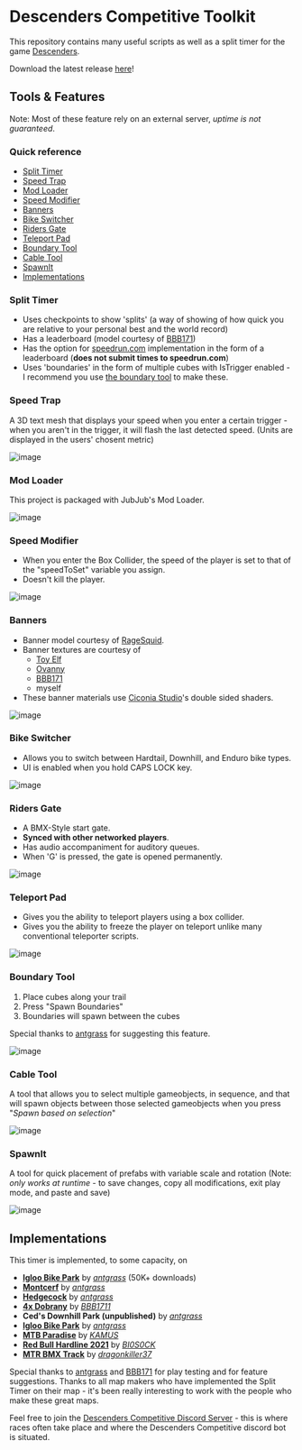 # Descenders Competitive Toolkit

This repository contains many useful scripts as well as a split timer for the game [Descenders](https://store.steampowered.com/app/681280/Descenders/).

Download the latest release [here](https://github.com/nohumanman/descenders-split-timer/releases/tag/main-release)!


## Tools & Features
Note: Most of these feature rely on an external server, *uptime is not guaranteed*.

### Quick reference
- [Split Timer](#split-timer)
- [Speed Trap](#speed-trap)
- [Mod Loader](#mod-loader)
- [Speed Modifier](#speed-modifier)
- [Banners](#banners)
- [Bike Switcher](#bike-switcher)
- [Riders Gate](#riders-gate)
- [Teleport Pad](#teleport-pad)
- [Boundary Tool](#boundary-tool)
- [Cable Tool](#cable-tool)
- [SpawnIt](#spawnit)
- [Implementations](#implementations)



### Split Timer
- Uses checkpoints to show 'splits' (a way of showing of how quick you are relative to your personal best and the world record)
- Has a leaderboard (model courtesy of [BBB171](https://mod.io/g/descenders/u/bbb1711))
- Has the option for [speedrun.com](https://speedrun.com) implementation in the form of a leaderboard (**does not submit times to speedrun.com**)
- Uses 'boundaries' in the form of multiple cubes with IsTrigger enabled - I recommend you use [the boundary tool](#boundary-tool) to make these.

### Speed Trap
A 3D text mesh that displays your speed when you enter a certain trigger - when you aren't in the trigger, it will flash the last detected speed. (Units are displayed in the users' chosent metric)

![image](assets/Speed%20Trap.png)

### Mod Loader
This project is packaged with JubJub's Mod Loader.

![image](assets/Mod%20Loader.png)

### Speed Modifier
- When you enter the Box Collider, the speed of the player is set to that of the "speedToSet" variable you assign.
- Doesn't kill the player.

![image](assets/Speed%20Modifier.png)

### Banners
- Banner model courtesy of [RageSquid](https://ragesquid.com/).
-  Banner textures are courtesy of
    - [Toy Elf](https://www.youtube.com/c/ToyElf)
    - [Ovanny](https://www.youtube.com/channel/UCd1LjvaKUITm8WXhnWy_d5A)
    - [BBB171](https://www.youtube.com/channel/UCfOIARENIJQd34lY06SCsiA)
    - myself
- These banner materials use [
Ciconia Studio](https://assetstore.unity.com/packages/vfx/shaders/free-double-sided-shaders-23087)'s double sided shaders.

![image](assets/Banners.png)

### Bike Switcher
- Allows you to switch between Hardtail, Downhill, and Enduro bike types.
- UI is enabled when you hold CAPS LOCK key.

![image](assets/Bike%20Switcher.png)

### Riders Gate
- A BMX-Style start gate.
- **Synced with other networked players**.
- Has audio accompaniment for auditory queues.
- When 'G' is pressed, the gate is opened permanently.

![image](assets/Riders%20Gate.png)


### Teleport Pad
- Gives you the ability to teleport players using a box collider.
- Gives you the ability to freeze the player on teleport unlike many conventional teleporter scripts.

![image](assets/Teleport%20Pad.png)

### Boundary Tool
1. Place cubes along your trail
2. Press "Spawn Boundaries"
3. Boundaries will spawn between the cubes

Special thanks to [antgrass](https://mod.io/g/descenders/u/antgrass) for suggesting this feature.

![image](assets/Boundary%20Linker.png)

### Cable Tool
A tool that allows you to select multiple gameobjects, in sequence, and that will spawn objects between those selected gameobjects when you press "*Spawn based on selection*"

![image](assets/Cable%20Spawner.png)

### SpawnIt
A tool for quick placement of prefabs with variable scale and rotation (Note: *only works at runtime* - to save changes, copy all modifications, exit play mode, and paste and save)

![image](assets/SpawnIt.png)


## Implementations
This timer is implemented, to some capacity, on 
- **[Igloo Bike Park](https://mod.io/g/descenders/m/igloo-bike-park)** by *[antgrass](https://mod.io/g/descenders/u/antgrass)* (50K+ downloads)
- **[Montcerf](https://mod.io/g/descenders/m/montcerf)** by *[antgrass](https://mod.io/g/descenders/u/antgrass)*
- **[Hedgecock](https://mod.io/g/descenders/m/hedgecock)** by *[antgrass](https://mod.io/g/descenders/u/antgrass)*
- **[4x Dobrany](https://mod.io/g/descenders/m/4x-dobrany)** by *[BBB1711](https://mod.io/g/descenders/u/bbb1711)*
- **Ced's Downhill Park (unpublished)** by *[antgrass](https://mod.io/g/descenders/u/antgrass)*
- **[Igloo Bike Park](https://mod.io/g/descenders/m/igloo-bike-park)** by *[antgrass](https://mod.io/g/descenders/u/antgrass)*
- **[MTB Paradise](https://mod.io/g/descenders/m/mtb-paradise)** by *[KAMUS](https://mod.io/g/descenders/u/kamus)*
- **[Red Bull Hardline 2021](https://mod.io/g/descenders/m/rbhl21)** by *[
BI0S0CK](https://mod.io/g/descenders/u/bi0s0ck)*
- **[MTR BMX Track](https://mod.io/g/descenders/m/mtr-bmx-track)** by *[dragonkiller37](https://mod.io/g/descenders/u/dragonkiller37)*


Special thanks to [antgrass]() and [BBB171]() for play testing and for feature suggestions. Thanks to all map makers who have implemented the Split Timer on their map - it's been really interesting to work with the people who make these great maps.

Feel free to join the [Descenders Competitive Discord Server](https://discord.gg/aqwnkgSxPQ) - this is where races often take place and where the Descenders Competitive discord bot is situated.

